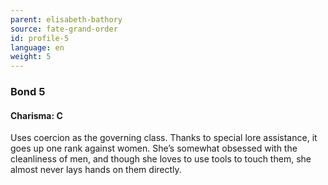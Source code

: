 ```yaml
---
parent: elisabeth-bathory
source: fate-grand-order
id: profile-5
language: en
weight: 5
---
```


### Bond 5

#### Charisma: C

Uses coercion as the governing class. Thanks to special lore assistance, it goes up one rank against women. She’s somewhat obsessed with the cleanliness of men, and though she loves to use tools to touch them, she almost never lays hands on them directly.
